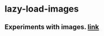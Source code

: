 # lazy-load-images 
## Experiments with images. [link](http://pablovalor.github.io/lazy-load-images/)
